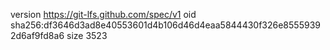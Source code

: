 version https://git-lfs.github.com/spec/v1
oid sha256:df3646d3ad8e40553601d4b106d46d4eaa5844430f326e85559392d6af9fd8a6
size 3523
